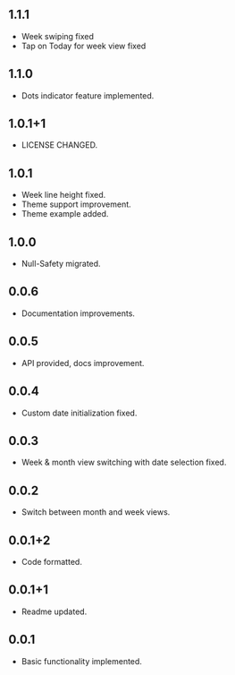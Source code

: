 ## 1.1.1

* Week swiping fixed
* Tap on Today for week view fixed
## 1.1.0

* Dots indicator feature implemented.

## 1.0.1+1

* LICENSE CHANGED.

## 1.0.1

* Week line height fixed.
* Theme support improvement.
* Theme example added.

## 1.0.0

* Null-Safety migrated.

## 0.0.6

* Documentation improvements.

## 0.0.5

* API provided, docs improvement.

## 0.0.4

* Custom date initialization fixed.

## 0.0.3

* Week & month view switching with date selection fixed.

## 0.0.2

* Switch between month and week views.

## 0.0.1+2

* Code formatted.

## 0.0.1+1

* Readme updated.

## 0.0.1

* Basic functionality implemented.
